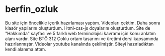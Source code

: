 # berfin_ozluk

Bu site için öncelikle içerik hazırlaması yaptım. Videoları çektim. 
Daha sonra klasör yapılarını oluşturdum. Html-css-js doyalarını oluşturdum.
Site de "Hakkımda" sayfası ve 5 farklı web terminolojisi kavramı için konu anlatım alanı vardır.
Site BTÖ 312 Çoklu ortam tasarımı ve üretimi dersi kapsamında hazırlanmıştır.
Videolar youtube kanalında çekilmiştir.
Siteyi hazırladıktan kendi alanıma attım.
